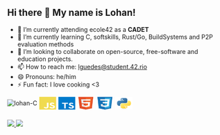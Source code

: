## Hi there 👋 My name is Lohan!

- 🔭 I’m currently attending ecole42 as a **CADET**
- 🌱 I’m currently learning C, softskills, Rust/Go, BuildSystems and P2P evaluation methods
- 👯 I’m looking to collaborate on open-source, free-software and education projects.
- 📫 How to reach me: lguedes@student.42.rio
- 😄 Pronouns: he/him
- ⚡ Fun fact: I love cooking <3

<div style="display: inline_block">
  <img align="center" alt="lohan-C" height="30" width="40" src="https://cdn.jsdelivr.net/gh/devicons/devicon/icons/c/c-original.svg">
  <img align="center" alt="lohan-Js" height="30" width="40" src="https://raw.githubusercontent.com/devicons/devicon/master/icons/javascript/javascript-plain.svg">
  <img align="center" alt="lohan-Ts" height="30" width="40" src="https://raw.githubusercontent.com/devicons/devicon/master/icons/typescript/typescript-plain.svg">
  <img align="center" alt="lohan-HTML" height="30" width="40" src="https://raw.githubusercontent.com/devicons/devicon/master/icons/html5/html5-original.svg">
  <img align="center" alt="lohan-CSS" height="30" width="40" src="https://raw.githubusercontent.com/devicons/devicon/master/icons/css3/css3-original.svg">
  <img align="center" alt="lohan-Python" height="30" width="40" src="https://raw.githubusercontent.com/devicons/devicon/master/icons/python/python-original.svg">
</div>

###

<div>
    <a href="github.com/LohanGuedes" />
    <img height="200em" src="https://github-readme-stats.vercel.app/api?username=LohanGuedes&show_icons=true&theme=gruvbox" />
    <img height="200em" src="https://github-readme-stats.vercel.app/api/top-langs/?username=LohanGuedes&layout=compact&theme=gruvbox" />
</div>

